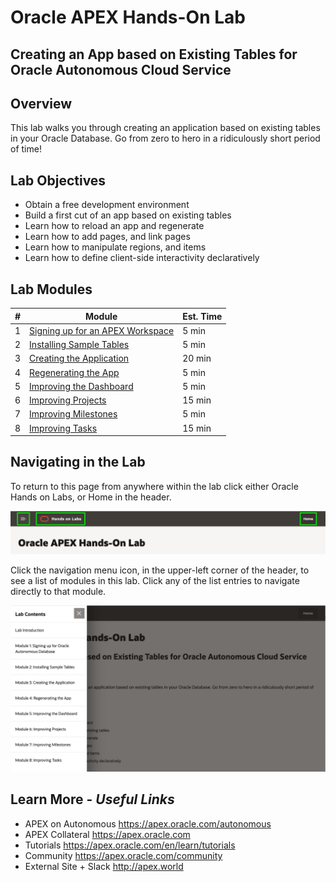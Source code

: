 # Oracle APEX Hands-On Lab

## Creating an App based on Existing Tables for Oracle Autonomous Cloud Service

## Overview

This lab walks you through creating an application based on existing tables in your Oracle Database. Go from zero to hero in a ridiculously short period of time!

## Lab Objectives

* Obtain a free development environment
* Build a first cut of an app based on existing tables
* Learn how to reload an app and regenerate
* Learn how to add pages, and link pages
* Learn how to manipulate regions, and items
* Learn how to define client-side interactivity declaratively

## Lab Modules

| # | Module | Est. Time |
| --- | --- | --- |
| 1 | [Signing up for an APEX Workspace](1-sign-up-apex.md) | 5 min |
| 2 | [Installing Sample Tables](2-installing-sample-tables.md) | 5 min |
| 3 | [Creating the Application](3-create-app.md) | 20 min |
| 4 | [Regenerating the App](4-regenerate-app.md) | 5 min |
| 5 | [Improving the Dashboard](5-improving-dashboard.md) | 5 min |
| 6 | [Improving Projects](6-improving-projects.md) | 15 min |
| 7 | [Improving Milestones](7-improving-milestones.md) | 5 min |
| 8 | [Improving Tasks](8-improving-tasks.md) | 15 min |

## Navigating in the Lab
To return to this page from anywhere within the lab click either Oracle Hands on Labs, or Home in the header.

![](images/0/lab-header.png)

Click the navigation menu icon, in the upper-left corner of the header, to see a list of modules in this lab. Click any of the list entries to navigate directly to that module.

![](images/0/lab-menu.png)

## Learn More - *Useful Links*

- APEX on Autonomous   https://apex.oracle.com/autonomous
- APEX Collateral   https://apex.oracle.com
- Tutorials   https://apex.oracle.com/en/learn/tutorials
- Community   https://apex.oracle.com/community
- External Site + Slack   http://apex.world

